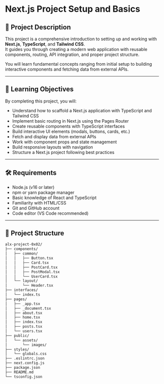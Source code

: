 # Next.js Project Setup and Basics

## 📌 Project Description
This project is a comprehensive introduction to setting up and working with **Next.js**, **TypeScript**, and **Tailwind CSS**.  
It guides you through creating a modern web application with reusable components, routing, API integration, and proper project structure.  

You will learn fundamental concepts ranging from initial setup to building interactive components and fetching data from external APIs.

---

## 🎯 Learning Objectives
By completing this project, you will:

- Understand how to scaffold a Next.js application with TypeScript and Tailwind CSS  
- Implement basic routing in Next.js using the Pages Router  
- Create reusable components with TypeScript interfaces  
- Build interactive UI elements (modals, buttons, cards, etc.)  
- Fetch and display data from external APIs  
- Work with component props and state management  
- Build responsive layouts with navigation  
- Structure a Next.js project following best practices  

---

## 🛠️ Requirements
- Node.js (v16 or later)  
- npm or yarn package manager  
- Basic knowledge of React and TypeScript  
- Familiarity with HTML/CSS  
- Git and GitHub account  
- Code editor (VS Code recommended)  

---

## 📂 Project Structure
```bash
alx-project-0x02/
├── components/
│   ├── common/
│   │   ├── Button.tsx
│   │   ├── Card.tsx
│   │   ├── PostCard.tsx
│   │   ├── PostModal.tsx
│   │   └── UserCard.tsx
│   └── layout/
│       └── Header.tsx
├── interfaces/
│   └── index.ts
├── pages/
│   ├── _app.tsx
│   ├── _document.tsx
│   ├── about.tsx
│   ├── home.tsx
│   ├── index.tsx
│   ├── posts.tsx
│   └── users.tsx
├── public/
│   └── assets/
│       └── images/
├── styles/
│   └── globals.css
├── .eslintrc.json
├── next.config.js
├── package.json
├── README.md
└── tsconfig.json
